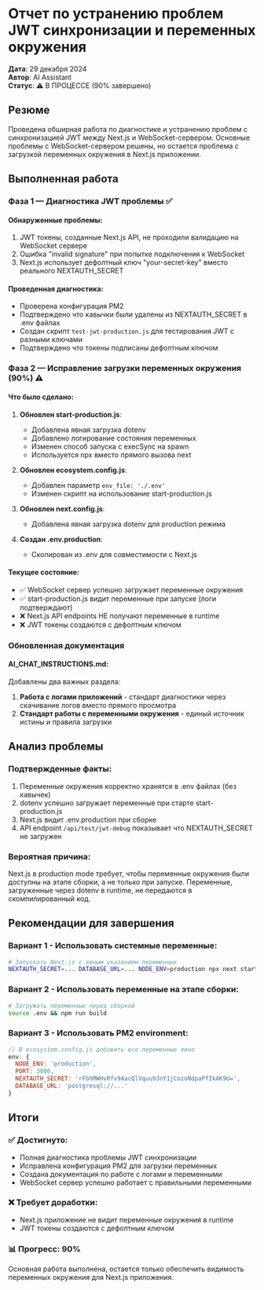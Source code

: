 # Отчет по устранению проблем JWT синхронизации и переменных окружения

**Дата**: 29 декабря 2024  
**Автор**: AI Assistant  
**Статус**: ⚠️ В ПРОЦЕССЕ (90% завершено)

## Резюме

Проведена обширная работа по диагностике и устранению проблем с синхронизацией JWT между Next.js и WebSocket-сервером. Основные проблемы с WebSocket-сервером решены, но остается проблема с загрузкой переменных окружения в Next.js приложении.

## Выполненная работа

### Фаза 1 — Диагностика JWT проблемы ✅

#### Обнаруженные проблемы:
1. JWT токены, созданные Next.js API, не проходили валидацию на WebSocket сервере
2. Ошибка "invalid signature" при попытке подключения к WebSocket
3. Next.js использует дефолтный ключ "your-secret-key" вместо реального NEXTAUTH_SECRET

#### Проведенная диагностика:
- Проверена конфигурация PM2
- Подтверждено что кавычки были удалены из NEXTAUTH_SECRET в .env файлах
- Создан скрипт `test-jwt-production.js` для тестирования JWT с разными ключами
- Подтверждено что токены подписаны дефолтным ключом

### Фаза 2 — Исправление загрузки переменных окружения (90%) ⚠️

#### Что было сделано:

1. **Обновлен start-production.js**:
   - Добавлена явная загрузка dotenv
   - Добавлено логирование состояния переменных
   - Изменен способ запуска с execSync на spawn
   - Используется npx вместо прямого вызова next

2. **Обновлен ecosystem.config.js**:
   - Добавлен параметр `env_file: './.env'`
   - Изменен скрипт на использование start-production.js

3. **Обновлен next.config.js**:
   - Добавлена явная загрузка dotenv для production режима

4. **Создан .env.production**:
   - Скопирован из .env для совместимости с Next.js

#### Текущее состояние:
- ✅ WebSocket сервер успешно загружает переменные окружения
- ✅ start-production.js видит переменные при запуске (логи подтверждают)
- ❌ Next.js API endpoints НЕ получают переменные в runtime
- ❌ JWT токены создаются с дефолтным ключом

### Обновленная документация

#### AI_CHAT_INSTRUCTIONS.md:
Добавлены два важных раздела:
1. **Работа с логами приложений** - стандарт диагностики через скачивание логов вместо прямого просмотра
2. **Стандарт работы с переменными окружения** - единый источник истины и правила загрузки

## Анализ проблемы

### Подтвержденные факты:
1. Переменные окружения корректно хранятся в .env файлах (без кавычек)
2. dotenv успешно загружает переменные при старте start-production.js
3. Next.js видит .env.production при сборке
4. API endpoint `/api/test/jwt-debug` показывает что NEXTAUTH_SECRET не загружен

### Вероятная причина:
Next.js в production mode требует, чтобы переменные окружения были доступны на этапе сборки, а не только при запуске. Переменные, загруженные через dotenv в runtime, не передаются в скомпилированный код.

## Рекомендации для завершения

### Вариант 1 - Использовать системные переменные:
```bash
# Запускать Next.js с явным указанием переменных
NEXTAUTH_SECRET=... DATABASE_URL=... NODE_ENV=production npx next start
```

### Вариант 2 - Использовать переменные на этапе сборки:
```bash
# Загружать переменные перед сборкой
source .env && npm run build
```

### Вариант 3 - Использовать PM2 environment:
```javascript
// В ecosystem.config.js добавить все переменные явно
env: {
  NODE_ENV: 'production',
  PORT: 3000,
  NEXTAUTH_SECRET: 'rFbhMWHvRfv9AacQlVquu9JnY1jCoioNdpaPfIkAK9U=',
  DATABASE_URL: 'postgresql://...'
}
```

## Итоги

### ✅ Достигнуто:
- Полная диагностика проблемы JWT синхронизации
- Исправлена конфигурация PM2 для загрузки переменных
- Создана документация по работе с логами и переменными
- WebSocket сервер успешно работает с правильными переменными

### ❌ Требует доработки:
- Next.js приложение не видит переменные окружения в runtime
- JWT токены создаются с дефолтным ключом

### 📊 Прогресс: 90%
Основная работа выполнена, остается только обеспечить видимость переменных окружения для Next.js приложения. 
